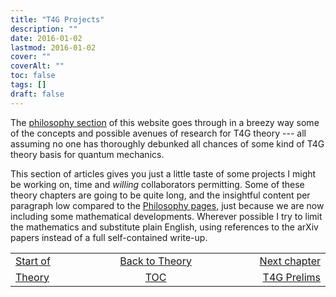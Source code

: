 ```yaml
---
title: "T4G Projects"
description: ""
date: 2016-01-02
lastmod: 2016-01-02
cover: ""
coverAlt: ""
toc: false
tags: []
draft: false
---
```


The [philosophy section](/t4gu/philosophy/) of this website goes through in a breezy way some of the concepts and possible avenues of research for T4G theory --- all assuming no one has thoroughly debunked all chances of some kind of T4G theory basis for quantum mechanics. 

This section of articles gives you just a little taste of some projects I might be working on, time and *willing* collaborators permitting.
Some of these theory chapters are going to be quite long, and the insightful content per paragraph low compared to the [Philosophy pages,](/t4gu/philosophy/) just because we are now including some mathematical developments. 
Wherever possible I try to limit the mathematics and substitute plain English, using references to the arXiv papers instead of a full self-contained write-up.



<table style="border-collapse: collapse; border=0;">
    <colgroup>
       <col span="1" style="width: 20%;">
       <col span="1" style="width: 20%;">
       <col span="1" style="width: 25%;">
    </colgroup>
<tr style="border: 1px solid color:#0f0f0f;">
<td style="border: 1px solid color:#0f0f0f;"><a href="../">Start of</a></td>
<td style="border: 1px solid color:#0f0f0f; text-align:center;"><a href="../">Back to Theory</a></td>
<td style="border: 1px solid color:#0f0f0f; text-align:right;"><a href="../002_preliminaries">Next chapter</a></td>
</tr>
<tr style="border: 1px solid color:#0f0f0f;">
<td style="border: 1px solid color:#0f0f0f;"><a href="../">Theory</a></td>
<td style="border: 1px solid color:#0f0f0f; text-align:center;"><a href="../">TOC</a></td>
<td style="border: 1px solid color:#0f0f0f; text-align:right;"><a href="../002_preliminaries">T4G Prelims</a></td>
</tr>
</table>

